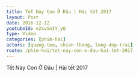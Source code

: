 ```yaml
---
title: Tết Này Con Ở Đâu | Hài tết 2017
layout: Post
date: 2016-12-12
youtubeId: e2xvSnIY_yQ
type: Video
categories: [phim-hai]
actors: [quang-teo, chien-thang, long-dep-trai]
route: /phim-hai/tet-nay-con-o-dau-hai-tet-2017
---
```


Tết Này Con Ở Đâu | Hài tết 2017
